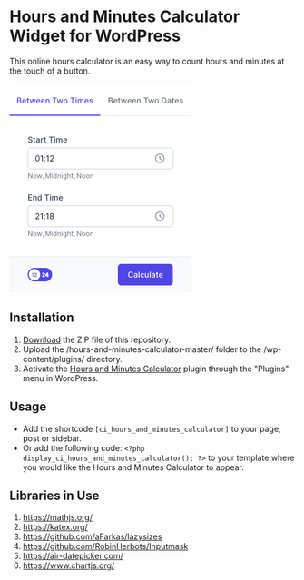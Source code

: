 # Hours and Minutes Calculator Widget for WordPress

This online hours calculator is an easy way to count hours and minutes at the touch of a button.

![Hours and Minutes Calculator Input Form](/assets/images/screenshot-1.png "Hours and Minutes Calculator Input Form")

## Installation

1. [Download](https://github.com/pub-calculator-io/hours-and-minutes-calculator/archive/refs/heads/master.zip) the ZIP file of this repository.
2. Upload the /hours-and-minutes-calculator-master/ folder to the /wp-content/plugins/ directory.
3. Activate the [Hours and Minutes Calculator](https://www.calculator.io/hours-and-minutes-calculator/ "Hours and Minutes Calculator Homepage") plugin through the "Plugins" menu in WordPress.

## Usage
* Add the shortcode `[ci_hours_and_minutes_calculator]` to your page, post or sidebar.
* Or add the following code: `<?php display_ci_hours_and_minutes_calculator(); ?>` to your template where you would like the Hours and Minutes Calculator to appear.

## Libraries in Use
1. https://mathjs.org/
2. https://katex.org/
3. https://github.com/aFarkas/lazysizes
4. https://github.com/RobinHerbots/Inputmask
5. https://air-datepicker.com/
6. https://www.chartjs.org/
